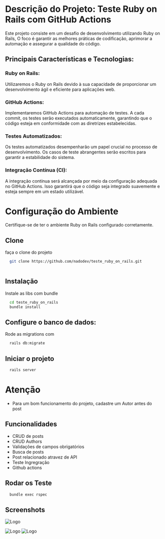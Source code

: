 
# Descrição do Projeto: Teste Ruby on Rails com GitHub Actions

Este projeto consiste em um desafio de desenvolvimento utilizando Ruby on Rails, 
O foco é garantir as melhores práticas de codificação, aprimorar a automação e assegurar a qualidade do código.


## Principais Características e Tecnologias:

### Ruby on Rails:

Utilizaremos o Ruby on Rails devido à sua capacidade de proporcionar um desenvolvimento ágil e eficiente para aplicações web.
### GitHub Actions:

Implementaremos GitHub Actions para automação de testes. A cada commit, os testes serão executados automaticamente, garantindo que o código esteja em conformidade com as diretrizes estabelecidas.
### Testes Automatizados:

Os testes automatizados desempenharão um papel crucial no processo de desenvolvimento. Os casos de teste abrangentes serão escritos para garantir a estabilidade do sistema.

### Integração Contínua (CI):

A integração contínua será alcançada por meio da configuração adequada no GitHub Actions. Isso garantirá que o código seja integrado suavemente e esteja sempre em um estado utilizável.



# Configuração do Ambiente
Certifique-se de ter o ambiente Ruby on Rails configurado corretamente.


## Clone

faça o clone do projeto 

```bash
  git clone https://github.com/nadodev/teste_ruby_on_rails.git
 
```

## Instalação

Instale as libs com  bundle

```bash
  cd teste_ruby_on_rails
  bundle install
```

## Configure o banco de dados:

Rode as migrations com 

```bash
  rails db:migrate
```
    
## Iniciar o projeto

```bash
  rails server
```

# Atenção
-  Para um bom funcionamento do projeto, cadastre um Autor antes do post



## Funcionalidades

- CRUD de posts
- CRUD Authors
- Validações de campos obrigatórios
- Busca de posts
- Post relacionado atravez de API
- Teste Ingregração
- Github actions

## Rodar os Teste

```bash
  bundle exec rspec
```

## Screenshots
![Logo](https://i.ibb.co/dkMxpm2/Capturar1.png)

![Logo](https://i.ibb.co/f2g9t3x/Capturar2.png)
![Logo](https://i.ibb.co/cCGhx3p/Capturar3.png)